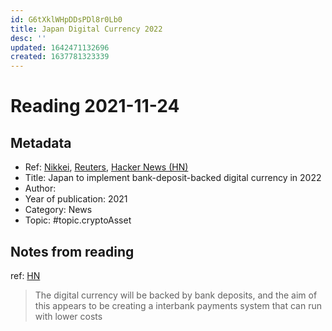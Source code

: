 ```yaml
---
id: G6tXklWHpDDsPDl8r0Lb0
title: Japan Digital Currency 2022
desc: ''
updated: 1642471132696
created: 1637781323339
---
```

# Reading 2021-11-24

## Metadata

- Ref: [Nikkei](https://asia.nikkei.com/Business/Finance/Japan-to-launch-bank-deposit-backed-digital-currency-in-2022), [Reuters](https://www.reuters.com/business/finance/consortium-japan-firms-test-launch-digital-currency-nikkei-2021-11-23/), [Hacker News (HN)](https://news.ycombinator.com/item?id=29330819)
- Title: Japan to implement bank-deposit-backed digital currency in 2022
- Author: 
- Year of publication: 2021
- Category: News
- Topic: #topic.cryptoAsset

## Notes from reading

ref: [HN](https://news.ycombinator.com/item?id=29332747)
> The digital currency will be backed by bank deposits, and the aim of this appears to be creating a interbank payments system that can run with lower costs
